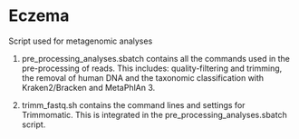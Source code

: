 # Eczema
Script used for metagenomic analyses

1. pre_processing_analyses.sbatch contains all the commands used in the pre-processing of reads. This includes: quality-filtering and trimming, the removal of human DNA and the taxonomic classification with Kraken2/Bracken and MetaPhlAn 3.

2. trimm_fastq.sh contains the command lines and settings for Trimmomatic. This is integrated in the pre_processing_analyses.sbatch script.
